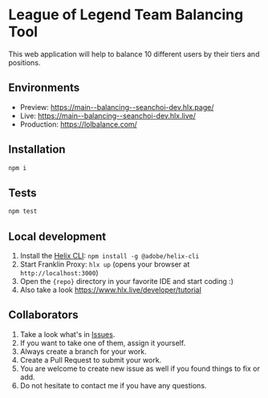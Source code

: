 # League of Legend Team Balancing Tool
This web application will help to balance 10 different users by their tiers and positions.


## Environments
- Preview: https://main--balancing--seanchoi-dev.hlx.page/
- Live: https://main--balancing--seanchoi-dev.hlx.live/
- Production: https://lolbalance.com/

## Installation

```sh
npm i
```

## Tests

```sh
npm test
```

## Local development

1. Install the [Helix CLI](https://github.com/adobe/helix-cli): `npm install -g @adobe/helix-cli`
1. Start Franklin Proxy: `hlx up` (opens your browser at `http://localhost:3000`)
1. Open the `{repo}` directory in your favorite IDE and start coding :)
1. Also take a look https://www.hlx.live/developer/tutorial


## Collaborators

1. Take a look what's in [Issues](https://github.com/seanchoi-dev/balancing/issues).
1. If you want to take one of them, assign it yourself.
1. Always create a branch for your work.
1. Create a Pull Request to submit your work.
1. You are welcome to create new issue as well if you found things to fix or add.
1. Do not hesitate to contact me if you have any questions.
